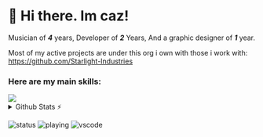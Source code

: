 # 👋 Hi there. Im caz!

Musician of ***4*** years, Developer of ***2*** Years, And a graphic designer of ***1*** year.

Most of my active projects are under this org i own with those i work with:
https://github.com/Starlight-Industries

### Here are my main skills:

<img src="https://skillicons.dev/icons?i=godot,swift,figma,svg,rust" />


<details>
  <summary>Github Stats ⚡</summary>
  
  <a href="#">![Github stats](https://github-readme-stats.vercel.app/api?username=Caznix&theme=blueberry&count_private=true&hide_border=true&line_height=20)</a>
  <a href="#">![Top Langs](https://github-readme-stats.vercel.app/api/top-langs/?username=Caznix&layout=compact&theme=blueberry&count_private=true&hide_border=true&hide=batchfile)</a>
</details>

![status](https://api.statusbadges.me/badge/status/1242181526641315922?simple=true)
![playing](https://api.statusbadges.me/badge/playing/1242181526641315922)
![vscode](https://api.statusbadges.me/badge/vscode/1242181526641315922)

